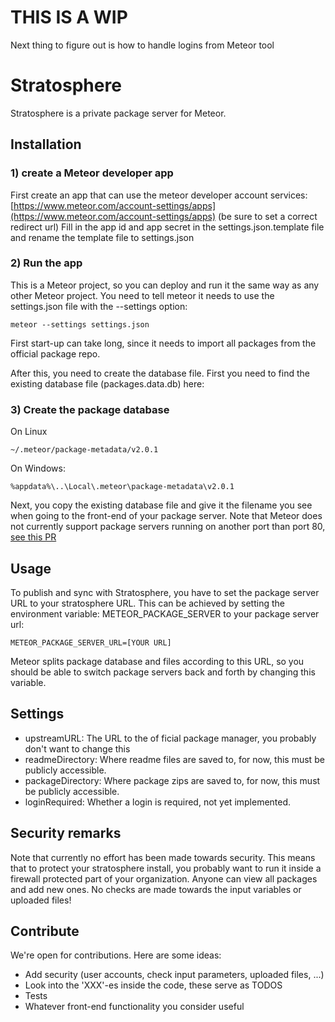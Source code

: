 # THIS IS A WIP
Next thing to figure out is how to handle logins from Meteor tool

# Stratosphere
Stratosphere is a private package server for Meteor.

## Installation
### 1) create a Meteor developer app
First create an  app that can use the meteor developer account services:
[https://www.meteor.com/account-settings/apps](https://www.meteor.com/account-settings/apps) (be sure to set a correct redirect url)
Fill in the app id and app secret in the settings.json.template file and rename the template file to settings.json

### 2) Run the app
This is a Meteor project, so you can deploy and run it the same way as any other Meteor project.
You need to tell meteor it needs to use the settings.json file with the --settings option:
```
meteor --settings settings.json
```
First start-up can take long, since it needs to import all packages from the official package repo.

After this, you need to create the database file.
First you need to find the existing database file (packages.data.db) here:

### 3) Create the package database
On Linux
```
~/.meteor/package-metadata/v2.0.1
```

On Windows:
```
%appdata%\..\Local\.meteor\package-metadata\v2.0.1
```
Next, you copy the existing database file and give it the filename you see when going to the front-end of your package server.
Note that Meteor does not currently support package servers running on another port than port 80, [see this PR](https://github.com/meteor/meteor/pull/4460)

## Usage
To publish and sync with Stratosphere, you have to set the package server URL to your stratosphere URL.
This can be achieved by setting the environment variable: METEOR_PACKAGE_SERVER to your package server url:
```
METEOR_PACKAGE_SERVER_URL=[YOUR URL]
```

Meteor splits package database and files according to this URL, so you should be able to switch package servers back and forth by changing this variable.

## Settings
* upstreamURL: The URL to the of
ficial package manager, you probably don't want to change this
* readmeDirectory: Where readme files are saved to, for now, this must be publicly accessible.
* packageDirectory: Where package zips are saved to, for now, this must be publicly accessible.
* loginRequired: Whether a login is required, not yet implemented.

## Security remarks
Note that currently no effort has been made towards security.
This means that to protect your stratosphere install, you probably want to run it inside a firewall protected part of your organization.
Anyone can view all packages and add new ones. No checks are made towards the input variables or uploaded files!

## Contribute
We're open for contributions.
Here are some ideas:
- Add security (user accounts, check input parameters, uploaded files, ...)
- Look into the 'XXX'-es inside the code, these serve as TODOS
- Tests
- Whatever front-end functionality you consider useful